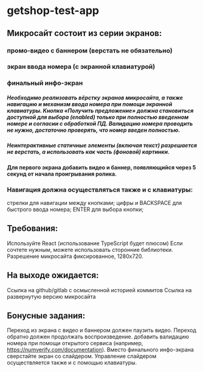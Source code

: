 # getshop-test-app

## Микросайт состоит из серии экранов:
### промо-видео с баннером (верстать не обязательно)
### экран ввода номера (с экранной клавиатурой)
### финальный инфо-экран
##### Необходимо реализовать вёрстку экранов микросайта, а также навигацию и механизм ввода номера при помощи экранной клавиатуры. Кнопка «Получить предложение» должна становиться доступной для выбора (enabled) только при полностью введенном номере и согласии с обработкой ПД. Валидацию номера проводить не нужно, достаточно проверять, что номер введен полностью.
##### Неинтерактивные статичные элементы (включая текст) разрешается не верстать, а использовать как часть (фоновой) картинки. 


#### Для первого экрана добавить видео и баннер, появляющийся через 5 секунд от начала проигрывания ролика.

### Навигация должна осуществляться также и с клавиатуры:
стрелки для навигации между кнопками;
цифры и BACKSPACE для быстрого ввода номера;
ENTER для выбора кнопки;


## Требования:
Используйте React (использование TypeScript будет плюсом)
Если сочтете нужным, можете использовать сторонние библиотеки.
Разрешение микросайта фиксированное, 1280х720.


## На выходе ожидается:
Ссылка на github/gitlab с осмысленной историей коммитов
Ссылка на развернутую версию микросайта


## Бонусные задания:
Переход из экрана с видео и баннером должен паузить видео. Переход обратно должен продолжать воспроизведение.
добавить валидацию номера при помощи открытого сервиса (например, https://numverify.com/documentation).
Вместо финального инфо-экрана сверстайте экран со слайдером. Управление слайдером осуществляется также и с помощью клавиатуры.
